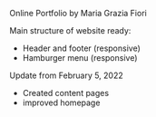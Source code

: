 Online Portfolio by Maria Grazia Fiori

Main structure of website ready:
- Header and footer (responsive)
- Hamburger menu (responsive)

Update from February 5, 2022

- Created content pages
- improved homepage
